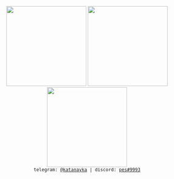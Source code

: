 <p align="center">
    <!--  Hi, I'm <a href="https://github.com/katanayka">pes</a> 👋<br> -->
    <!-- I'm 19 y.o. russian muzhik<br> -->
    <!-- Learning [Java], [Python]<br> -->
  <!-- <img src="https://github.com/katanayka/katanayka/blob/main/funny_pictures/asuka.gif" width="130"/> <br> -->
  <img src="https://i.playground.ru/p/J_GiBCQrlG6VHPuKHLyR2w.gif" width = "210"/> 
  <img src="https://i.playground.ru/p/J_GiBCQrlG6VHPuKHLyR2w.gif" width = "210"/> 
  <img src="https://i.playground.ru/p/J_GiBCQrlG6VHPuKHLyR2w.gif" width = "210"/> <br>
  <samp><sub> telegram: <a href="https://t.me/katanayka">@katanayka</a> | discord: <a href="https://discord.com">pes#9993</a> <sub></samp><br>
</p>
